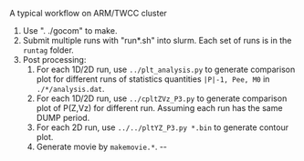 A typical workflow on ARM/TWCC cluster

1. Use ". ./gocom" to make.
1. Submit multiple runs with "run*.sh" into slurm. Each set of runs is in the `runtag` folder.
1. Post processing:
    1. For each 1D/2D run, use `../plt_analysis.py` to generate comparison plot for different runs of statistics quantities `|P|-1, Pee, M0` in `./*/analysis.dat`.
    1. For each 1D/2D run, use `../cpltZVz_P3.py` to generate comparison plot of P(Z,Vz) for different run. Assuming each run has the same DUMP period.
    1. For each 2D run, use `../../pltYZ_P3.py *.bin` to generate contour plot.
    1. Generate movie by `makemovie.*`.
--
